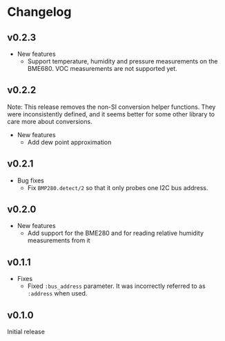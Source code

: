 # Changelog

## v0.2.3

* New features
  * Support temperature, humidity and pressure measurements on the BME680. VOC
    measurements are not supported yet.

## v0.2.2

Note: This release removes the non-SI conversion helper functions. They were
inconsistently defined, and it seems better for some other library to care more
about conversions.

* New features
  * Add dew point approximation

## v0.2.1

* Bug fixes
  * Fix `BMP280.detect/2` so that it only probes one I2C bus address.

## v0.2.0

* New features
  * Add support for the BME280 and for reading relative humidity measurements
    from it

## v0.1.1

* Fixes
  * Fixed `:bus_address` parameter. It was incorrectly referred to as `:address`
    when used.

## v0.1.0

Initial release
